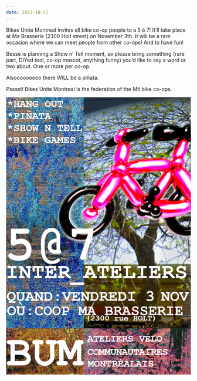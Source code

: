 ```yaml
---
date: 2023-10-17
---
```


Bikes Unite Montreal invites all bike co-op people to a 5 à 7! It’ll take place at Ma Brasserie (2300 Holt street) on November 3th. It will be a rare occasion where we can meet people from other co-ops! And to have fun!

Besse is planning a Show n’ Tell moment, so please bring something (rare part, DIYed tool, co-op mascot, anything funny) you’d like to say a word or two about. One or more per co-op.

Alsooooooooo there WILL be a piñata.

Psssst! Bikes Unite Montreal is the federation of the Mtl bike co-ops.

<img src="/imgs/flyer57bum.png" alt="poster"></img>